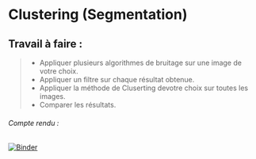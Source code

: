 # Clustering (Segmentation)

## Travail à faire :

> - Appliquer plusieurs algorithmes de bruitage sur une image de votre choix.
> - Appliquer un filtre sur chaque résultat obtenue.
> - Appliquer la méthode de Cluserting devotre choix sur toutes les images.
> - Comparer les résultats.

###### Compte rendu :

[![Binder](https://mybinder.org/badge_logo.svg)](https://mybinder.org/v2/gh/FirasFekih/TPs_DataMining_3DNI2/main?labpath=clustering.ipynb)
